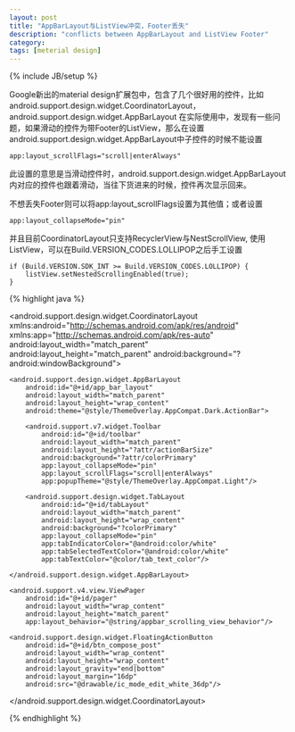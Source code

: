 ```yaml
---
layout: post
title: "AppBarLayout与ListView冲突，Footer丢失"
description: "conflicts between AppBarLayout and ListView Footer"
category: 
tags: [meterial design]
---
```

{% include JB/setup %}

Google新出的material design扩展包中，包含了几个很好用的控件，比如android.support.design.widget.CoordinatorLayout，android.support.design.widget.AppBarLayout
在实际使用中，发现有一些问题，如果滑动的控件为带Footer的ListView，那么在设置android.support.design.widget.AppBarLayout中子控件的时候不能设置

```
app:layout_scrollFlags="scroll|enterAlways"
```

此设置的意思是当滑动控件时，android.support.design.widget.AppBarLayout内对应的控件也跟着滑动，当往下货进来的时候，控件再次显示回来。

不想丢失Footer则可以将app:layout_scrollFlags设置为其他值；或者设置            


```
app:layout_collapseMode="pin"
```


并且目前CoordinatorLayout只支持RecyclerView与NestScrollView, 使用ListView，可以在Build.VERSION_CODES.LOLLIPOP之后手工设置

```
if (Build.VERSION.SDK_INT >= Build.VERSION_CODES.LOLLIPOP) {
    listView.setNestedScrollingEnabled(true);
}
```
         
{% highlight java %}
<?xml version="1.0" encoding="utf-8"?>
<android.support.design.widget.CoordinatorLayout
    xmlns:android="http://schemas.android.com/apk/res/android"
    xmlns:app="http://schemas.android.com/apk/res-auto"
    android:layout_width="match_parent"
    android:layout_height="match_parent"
    android:background="?android:windowBackground">

    <android.support.design.widget.AppBarLayout
        android:id="@+id/app_bar_layout"
        android:layout_width="match_parent"
        android:layout_height="wrap_content"
        android:theme="@style/ThemeOverlay.AppCompat.Dark.ActionBar">

        <android.support.v7.widget.Toolbar
            android:id="@+id/toolbar"
            android:layout_width="match_parent"
            android:layout_height="?attr/actionBarSize"
            android:background="?attr/colorPrimary"
            app:layout_collapseMode="pin"
            app:layout_scrollFlags="scroll|enterAlways"
            app:popupTheme="@style/ThemeOverlay.AppCompat.Light"/>

        <android.support.design.widget.TabLayout
            android:id="@+id/tabLayout"
            android:layout_width="match_parent"
            android:layout_height="wrap_content"
            android:background="?colorPrimary"
            app:layout_collapseMode="pin"
            app:tabIndicatorColor="@android:color/white"
            app:tabSelectedTextColor="@android:color/white"
            app:tabTextColor="@color/tab_text_color"/>

    </android.support.design.widget.AppBarLayout>

    <android.support.v4.view.ViewPager
        android:id="@+id/pager"
        android:layout_width="wrap_content"
        android:layout_height="match_parent"
        app:layout_behavior="@string/appbar_scrolling_view_behavior"/>

    <android.support.design.widget.FloatingActionButton
        android:id="@+id/btn_compose_post"
        android:layout_width="wrap_content"
        android:layout_height="wrap_content"
        android:layout_gravity="end|bottom"
        android:layout_margin="16dp"
        android:src="@drawable/ic_mode_edit_white_36dp"/>
</android.support.design.widget.CoordinatorLayout>

{% endhighlight %}